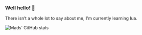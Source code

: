 ### Well hello! 👋

There isn’t a whole lot to say about me, I'm currently learning lua.

![Mads' GitHub stats](https://github-readme-stats-sigma-five.vercel.app/api?username=MadsLeander&show_icons=true&bg_color=00000000&count_private=true&text_color=C9D1D9)
